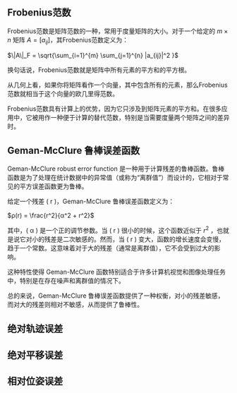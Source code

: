 
## Frobenius范数
Frobenius范数是矩阵范数的一种，常用于度量矩阵的大小。对于一个给定的 $m \times n$ 矩阵 $A = [a_{ij}]$，其Frobenius范数定义为：

$\|A\|_F = \sqrt{\sum_{i=1}^{m} \sum_{j=1}^{n} |a_{ij}|^2 }$

换句话说，Frobenius范数就是矩阵中所有元素的平方和的平方根。

从几何上看，如果你将矩阵看作一个向量，其中包含所有的元素，那么Frobenius范数就相当于这个向量的欧几里得范数。

Frobenius范数具有计算上的优势，因为它只涉及到矩阵元素的平方和。在很多应用中，它被用作一种便于计算的替代范数，特别是当需要度量两个矩阵之间的差异时。

## Geman-McClure 鲁棒误差函数
Geman-McClure robust error function 是一种用于计算残差的鲁棒函数。鲁棒函数是为了处理在统计数据中的异常值（或称为“离群值”）而设计的，它相对于常见的平方误差函数更为鲁棒。

给定一个残差 \( r \)，Geman-McClure 鲁棒误差函数定义为：

$ρ(r) = \frac{r^2}{α^2 + r^2}$

其中，\( α \) 是一个正的调节参数。当 \( r \) 很小的时候，这个函数近似于 $r^2$ ，也就是说它对小的残差是二次敏感的。然而，当 \( r \) 变大，函数的增长速度会变慢，趋于一个常数。这意味着对于大的残差（通常是离群值），它不会受到过大的影响。

这种特性使得 Geman-McClure 函数特别适合于许多计算机视觉和图像处理任务中，特别是在存在噪声和离群值的情况下。

总的来说，Geman-McClure 鲁棒误差函数提供了一种权衡，对小的残差敏感，而对大的残差则相对不敏感，从而提供了鲁棒性。
## 绝对轨迹误差
## 绝对平移误差
## 相对位姿误差